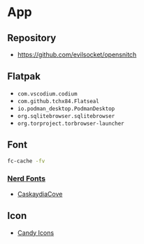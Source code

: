# App
## Repository
- https://github.com/evilsocket/opensnitch

## Flatpak
- ```com.vscodium.codium```
- ```com.github.tchx84.Flatseal```
- ```io.podman_desktop.PodmanDesktop```
- ```org.sqlitebrowser.sqlitebrowser```
- ```org.torproject.torbrowser-launcher```

## Font
```bash
fc-cache -fv
```
### [Nerd Fonts](https://www.nerdfonts.com/)
- [CaskaydiaCove](https://github.com/ryanoasis/nerd-fonts/releases/download/v3.2.1/CascadiaCode.zip)

## Icon
- [Candy Icons](https://github.com/EliverLara/candy-icons)